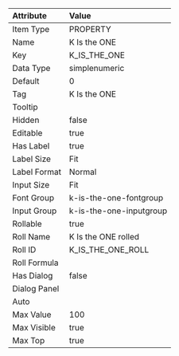| Attribute   | Value                   |
| :-----------| :---------------------- |
| Item Type   | PROPERTY                |
| Name        | K Is the ONE            |
| Key         | K_IS_THE_ONE            |
| Data Type   | simplenumeric           |
| Default     | 0                       |
| Tag         | K Is the ONE            |
| Tooltip     |                         |
| Hidden      | false                   |
| Editable    | true                    |
| Has Label   | true                    |
| Label Size  | Fit                     |
| Label Format| Normal                  |
| Input Size  | Fit                     |
| Font Group  | k-is-the-one-fontgroup  |
| Input Group | k-is-the-one-inputgroup |
| Rollable    | true                    |
| Roll Name   | K Is the ONE rolled     |
| Roll ID     | K_IS_THE_ONE_ROLL       |
| Roll Formula|                         |
| Has Dialog  | false                   |
| Dialog Panel|                         |
| Auto        |                         |
| Max Value   | 100                     |
| Max Visible | true                    |
| Max Top     | true                    |
